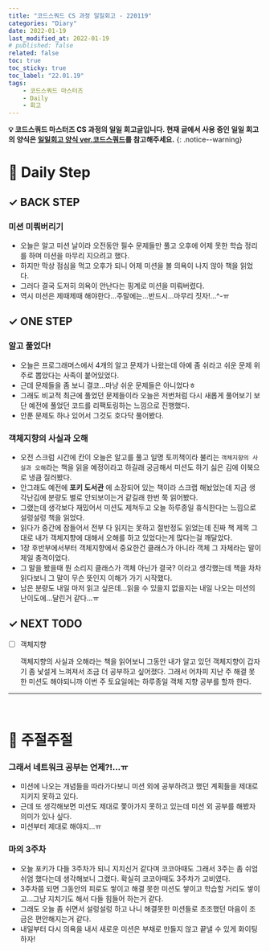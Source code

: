 ```yaml
---
title: "코드스쿼드 CS 과정 일일회고 - 220119"
categories: "Diary"
date: 2022-01-19
last_modified_at: 2022-01-19
# published: false
related: false
toc: true
toc_sticky: true
toc_label: "22.01.19"
tags:
    - 코드스쿼드 마스터즈
    - Daily
    - 회고
---
```

__💡 코드스쿼드 마스터즈 CS 과정의 일일 회고글입니다. 현재 글에서 사용 중인 일일 회고의 양식은 [<U>일일회고 양식 ver.코드스쿼드</U>](https://hemudi.github.io/diary/daily-retrospective-form/)를 참고해주세요.__
{: .notice--warning}

# __💭 Daily Step__
## __✓ BACK STEP__
### __미션 미뤄버리기__
- 오늘은 알고 미션 날이라 오전동안 필수 문제들만 풀고 오후에 어제 못한 학습 정리를 하며 미션을 마무리 지으려고 했다.
- 하지만 막상 점심을 먹고 오후가 되니 어제 미션을 볼 의욕이 나지 않아 책을 읽었다.
- 그러다 결국 도저히 의욕이 안난다는 핑계로 미션을 미뤄버렸다.
- 역시 미션은 제때제때 해야한다...주말에는...반드시...마무리 짓자!...^-ㅠ

## __✓ ONE STEP__
### __알고 풀었다!__
- 오늘은 프로그래머스에서 4개의 알고 문제가 나왔는데 아예 좀 쉬라고 쉬운 문제 위주로 뽑았다는 사족이 붙어있었다.
- 근데 문제들을 좀 보니 결코...마냥 쉬운 문제들은 아니었다ㅎ
- 그래도 비교적 최근에 풀었던 문제들이라 오늘은 저번처럼 다시 새롭게 풀어보기 보단 예전에 풀었던 코드를 리팩토링하는 느낌으로 진행했다.
- 안푼 문제도 하나 있어서 그것도 호다닥 풀어봤다.

### __객체지향의 사실과 오해__
- 오전 스크럼 시간에 칸이 오늘은 알고를 풀고 일명 토끼책이라 불리는 `객체지향의 사실과 오해`라는 책을 읽을 예정이라고 하길래 궁금해서 미션도 하기 싫은 김에 이북으로 냉큼 질러봤다.
- 안그래도 예전에 __포키 도서관__ 에 소장되어 있는 책이라 스크랩 해놨었는데 지금 생각난김에 분량도 별로 안되보이는거 같길래 한번 쭉 읽어봤다.
- 그랬는데 생각보다 재밌어서 미션도 제쳐두고 오늘 하루종일 휴식한다는 느낌으로 설렁설렁 책을 읽었다.
- 읽다가 중간에 잠들어서 전부 다 읽지는 못하고 절반정도 읽었는데 진짜 책 제목 그대로 내가 객체지향에 대해서 오해를 하고 있었다는게 많다는걸 깨달았다.
- 1장 후반부에서부터 객체지향에서 중요한건 클래스가 아니라 객체 그 자체라는 말이 제일 충격이었다.
- 그 말을 봤을때 뭔 소리지 클래스가 객체 아닌가 결국? 이라고 생각했는데 책을 차차 읽다보니 그 말이 무슨 뜻인지 이해가 가기 시작했다.
- 남은 분량도 내일 마저 읽고 싶은데...읽을 수 있을지 없을지는 내일 나오는 미션의 난이도에...달린거 같다...ㅠ

## __✓ NEXT TODO__
- [ ] 객체지향
  
  객체지향의 사실과 오해라는 책을 읽어보니 그동안 내가 알고 있던 객체지향이 갑자기 좀 낯설게 느껴져서 조금 더 공부하고 싶어졌다. 그래서 어차피 지난 주 해결 못한 미션도 해야되니까 이번 주 토요일에는 하루종일 객체 지향 공부를 할까 한다.
  
---
<br>

# __💬 주절주절__
### __그래서 네트워크 공부는 언제?!...ㅠ__
- 미션에 나오는 개념들을 따라가다보니 미션 외에 공부하려고 했던 계획들을 제대로 지키지 못하고 있다.
- 근데 또 생각해보면 미션도 제대로 쫓아가지 못하고 있는데 미션 외 공부를 해봤자 의미가 있나 싶다.
- 미션부터 제대로 해야지...ㅠ

### __마의 3주차__
- 오늘 포키가 다들 3주차가 되니 지치신거 같다며 코코아때도 그래서 3주는 좀 쉬엄쉬엄 했다는데 생각해보니 그랬다. 확실히 코코아때도 3주차가 고비였다.
- 3주차쯤 되면 그동안의 피로도 쌓이고 해결 못한 미션도 쌓이고 학습할 거리도 쌓이고...그냥 지치기도 해서 다들 힘들어 하는거 같다.  
- 그래도 오늘 좀 쉬면서 설렁설렁 하고 나니 해결못한 미션들로 초조했던 마음이 조금은 편안해지는거 같다.
- 내일부터 다시 의욕을 내서 새로운 미션은 부채로 만들지 않고 끝낼 수 있게 화이팅하자!